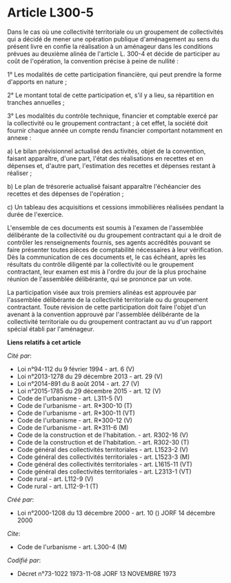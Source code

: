 # Article L300-5

Dans le cas où une collectivité territoriale ou un groupement de collectivités qui a décidé de mener une opération publique
d'aménagement au sens du présent livre en confie la réalisation à un aménageur dans les conditions prévues au deuxième alinéa
de l'article L. 300-4 et décide de participer au coût de l'opération, la convention précise à peine de nullité :

1° Les modalités de cette participation financière, qui peut prendre la forme d'apports en nature ;

2° Le montant total de cette participation et, s'il y a lieu, sa répartition en tranches annuelles ;

3° Les modalités du contrôle technique, financier et comptable exercé par la collectivité ou le groupement contractant ; à
cet effet, la société doit fournir chaque année un compte rendu financier comportant notamment en annexe :

a) Le bilan prévisionnel actualisé des activités, objet de la convention, faisant apparaître, d'une part, l'état des
réalisations en recettes et en dépenses et, d'autre part, l'estimation des recettes et dépenses restant à réaliser ;

b) Le plan de trésorerie actualisé faisant apparaître l'échéancier des recettes et des dépenses de l'opération ;

c) Un tableau des acquisitions et cessions immobilières réalisées pendant la durée de l'exercice.

L'ensemble de ces documents est soumis à l'examen de l'assemblée délibérante de la collectivité ou du groupement contractant
qui a le droit de contrôler les renseignements fournis, ses agents accrédités pouvant se faire présenter toutes pièces de
comptabilité nécessaires à leur vérification. Dès la communication de ces documents et, le cas échéant, après les résultats
du contrôle diligenté par la collectivité ou le groupement contractant, leur examen est mis à l'ordre du jour de la plus
prochaine réunion de l'assemblée délibérante, qui se prononce par un vote.

La participation visée aux trois premiers alinéas est approuvée par l'assemblée délibérante de la collectivité territoriale
ou du groupement contractant. Toute révision de cette participation doit faire l'objet d'un avenant à la convention approuvé
par l'assemblée délibérante de la collectivité territoriale ou du groupement contractant au vu d'un rapport spécial établi
par l'aménageur.

**Liens relatifs à cet article**

_Cité par_:

  - Loi n°94-112 du 9 février 1994 - art. 6 (V)
  - Loi n°2013-1278 du 29 décembre 2013 - art. 29 (V)
  - Loi n°2014-891 du 8 août 2014 - art. 27 (V)
  - Loi n°2015-1785 du 29 décembre 2015 - art. 12 (V)
  - Code de l'urbanisme - art. L311-5 (V)
  - Code de l'urbanisme - art. R*300-10 (T)
  - Code de l'urbanisme - art. R*300-11 (VT)
  - Code de l'urbanisme - art. R*300-12 (V)
  - Code de l'urbanisme - art. R*311-6 (M)
  - Code de la construction et de l'habitation. - art. R302-16 (V)
  - Code de la construction et de l'habitation. - art. R302-30 (T)
  - Code général des collectivités territoriales - art. L1523-2 (V)
  - Code général des collectivités territoriales - art. L1523-3 (M)
  - Code général des collectivités territoriales - art. L1615-11 (VT)
  - Code général des collectivités territoriales - art. L2313-1 (VT)
  - Code rural - art. L112-9 (V)
  - Code rural - art. L112-9-1 (T)

_Créé par_:

  - Loi n°2000-1208 du 13 décembre 2000 - art. 10 () JORF 14 décembre 2000

_Cite_:

  - Code de l'urbanisme - art. L300-4 (M)

_Codifié par_:

  - Décret n°73-1022 1973-11-08 JORF 13 NOVEMBRE 1973
